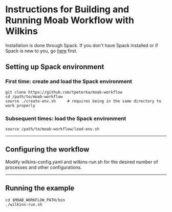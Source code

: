# Instructions for Building and Running Moab Workflow with Wilkins

Installation is done through Spack. If you don't have Spack installed or if Spack is new to you, go [here](https://spack.readthedocs.io/en/latest/) first.

## Setting up Spack environment

### First time: create and load the Spack environment

```
git clone https://github.com/tpeterka/moab-workflow
cd /path/to/moab-workflow
source ./create-env.sh     # requires being in the same directory to work properly
```

### Subsequent times: load the Spack environment

```
source /path/to/moab-workflow/load-env.sh
```

----

## Configuring the workflow

Modify wilkins-config.yaml and wilkins-run.sh for the desired number of processes and other configurations.

-----

## Running the example

```
cd $MOAB_WORKFLOW_PATH/bin
./wilkins-run.sh
```


